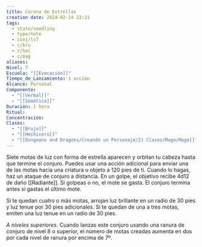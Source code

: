 ```yaml
---
title: Corona de Estrellas
creation date: 2024-02-14 23:21
tags:
  - state/seedling
  - type/note
  - conj/lv7
  - c/bru
  - c/hec
  - c/mag
aliases: 
Nivel: 7
Escuela: "[[Evocación]]"
Tiempo_de_Lanzamiento: 1 acción
Alcance: Personal
Componente:
  - "[[Verbal]]"
  - "[[Somático]]"
Duración: 1 hora
Ritual: 
Concentración: 
Clases:
  - "[[Brujo]]"
  - "[[Hechicero]]"
  - "[[Dungeons and Dragons/Creando un Personaje/2) Clases/Mago/Mago]]"
---
```

Siete motas de luz con forma de estrella aparecen y orbitan tu cabeza hasta que termine el conjuro. Puedes usar una acción adicional para enviar una de las motas hacia una criatura u objeto a 120 pies de ti. Cuando lo hagas, haz un ataque de conjuro a distancia. En un golpe, el objetivo recibe 4d12 de daño [[Radiante]]. Si golpeas o no, el mote se gasta. El conjuro termina antes si gastas el último mote.

Si te quedan cuatro o más motas, arrojan luz brillante en un radio de 30 pies y luz tenue por 30 pies adicionales. Si te quedan de una a tres motas, emiten una luz tenue en un radio de 30 pies.

*A niveles superiores*. Cuando lanzas este conjuro usando una ranura de conjuro de nivel 8 o superior, el número de motas creadas aumenta en dos por cada nivel de ranura por encima de 7º.
